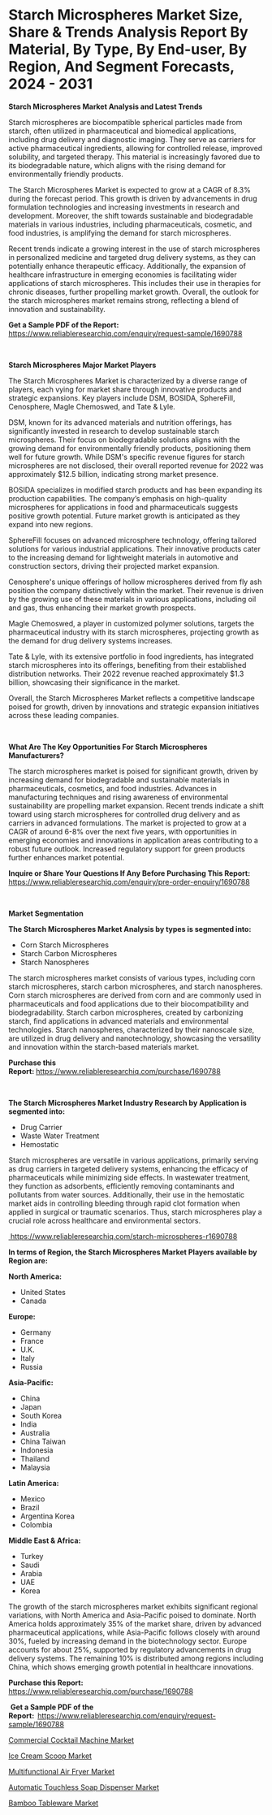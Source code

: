 <p><h1>Starch Microspheres Market Size, Share & Trends Analysis Report By Material, By Type, By End-user, By Region, And Segment Forecasts, 2024 - 2031</h1></p><p><strong>Starch Microspheres Market Analysis and Latest Trends</strong></p>
<p><p>Starch microspheres are biocompatible spherical particles made from starch, often utilized in pharmaceutical and biomedical applications, including drug delivery and diagnostic imaging. They serve as carriers for active pharmaceutical ingredients, allowing for controlled release, improved solubility, and targeted therapy. This material is increasingly favored due to its biodegradable nature, which aligns with the rising demand for environmentally friendly products.</p><p>The Starch Microspheres Market is expected to grow at a CAGR of 8.3% during the forecast period. This growth is driven by advancements in drug formulation technologies and increasing investments in research and development. Moreover, the shift towards sustainable and biodegradable materials in various industries, including pharmaceuticals, cosmetic, and food industries, is amplifying the demand for starch microspheres. </p><p>Recent trends indicate a growing interest in the use of starch microspheres in personalized medicine and targeted drug delivery systems, as they can potentially enhance therapeutic efficacy. Additionally, the expansion of healthcare infrastructure in emerging economies is facilitating wider applications of starch microspheres. This includes their use in therapies for chronic diseases, further propelling market growth. Overall, the outlook for the starch microspheres market remains strong, reflecting a blend of innovation and sustainability.</p></p>
<p><strong>Get a Sample PDF of the Report:&nbsp;</strong> <a href="https://www.reliableresearchiq.com/enquiry/request-sample/1690788?utm_campaign=1736&utm_medium=2&utm_source=Github&utm_content=ia&utm_term=17102024&utm_id=starch-microspheres">https://www.reliableresearchiq.com/enquiry/request-sample/1690788</a></p>
<p>&nbsp;</p>
<p><strong>Starch Microspheres Major Market Players</strong></p>
<p><p>The Starch Microspheres Market is characterized by a diverse range of players, each vying for market share through innovative products and strategic expansions. Key players include DSM, BOSIDA, SphereFill, Cenosphere, Magle Chemoswed, and Tate & Lyle.</p><p>DSM, known for its advanced materials and nutrition offerings, has significantly invested in research to develop sustainable starch microspheres. Their focus on biodegradable solutions aligns with the growing demand for environmentally friendly products, positioning them well for future growth. While DSM's specific revenue figures for starch microspheres are not disclosed, their overall reported revenue for 2022 was approximately $12.5 billion, indicating strong market presence.</p><p>BOSIDA specializes in modified starch products and has been expanding its production capabilities. The company’s emphasis on high-quality microspheres for applications in food and pharmaceuticals suggests positive growth potential. Future market growth is anticipated as they expand into new regions.</p><p>SphereFill focuses on advanced microsphere technology, offering tailored solutions for various industrial applications. Their innovative products cater to the increasing demand for lightweight materials in automotive and construction sectors, driving their projected market expansion.</p><p>Cenosphere's unique offerings of hollow microspheres derived from fly ash position the company distinctively within the market. Their revenue is driven by the growing use of these materials in various applications, including oil and gas, thus enhancing their market growth prospects.</p><p>Magle Chemoswed, a player in customized polymer solutions, targets the pharmaceutical industry with its starch microspheres, projecting growth as the demand for drug delivery systems increases.</p><p>Tate & Lyle, with its extensive portfolio in food ingredients, has integrated starch microspheres into its offerings, benefiting from their established distribution networks. Their 2022 revenue reached approximately $1.3 billion, showcasing their significance in the market.</p><p>Overall, the Starch Microspheres Market reflects a competitive landscape poised for growth, driven by innovations and strategic expansion initiatives across these leading companies.</p></p>
<p>&nbsp;</p>
<p><strong>What Are The Key Opportunities For Starch Microspheres Manufacturers?</strong></p>
<p><p>The starch microspheres market is poised for significant growth, driven by increasing demand for biodegradable and sustainable materials in pharmaceuticals, cosmetics, and food industries. Advances in manufacturing techniques and rising awareness of environmental sustainability are propelling market expansion. Recent trends indicate a shift toward using starch microspheres for controlled drug delivery and as carriers in advanced formulations. The market is projected to grow at a CAGR of around 6-8% over the next five years, with opportunities in emerging economies and innovations in application areas contributing to a robust future outlook. Increased regulatory support for green products further enhances market potential.</p></p>
<p><strong>Inquire or Share Your Questions If Any Before Purchasing This Report:</strong> <a href="https://www.reliableresearchiq.com/enquiry/pre-order-enquiry/1690788?utm_campaign=1736&utm_medium=2&utm_source=Github&utm_content=ia&utm_term=17102024&utm_id=starch-microspheres">https://www.reliableresearchiq.com/enquiry/pre-order-enquiry/1690788</a></p>
<p>&nbsp;</p>
<p><strong>Market Segmentation</strong></p>
<p><strong>The Starch Microspheres Market Analysis by types is segmented into:</strong></p>
<p><ul><li>Corn Starch Microspheres</li><li>Starch Carbon Microspheres</li><li>Starch Nanospheres</li></ul></p>
<p><p>The starch microspheres market consists of various types, including corn starch microspheres, starch carbon microspheres, and starch nanospheres. Corn starch microspheres are derived from corn and are commonly used in pharmaceuticals and food applications due to their biocompatibility and biodegradability. Starch carbon microspheres, created by carbonizing starch, find applications in advanced materials and environmental technologies. Starch nanospheres, characterized by their nanoscale size, are utilized in drug delivery and nanotechnology, showcasing the versatility and innovation within the starch-based materials market.</p></p>
<p><strong>Purchase this Report:&nbsp;</strong><a href="https://www.reliableresearchiq.com/purchase/1690788?utm_campaign=1736&utm_medium=2&utm_source=Github&utm_content=ia&utm_term=17102024&utm_id=starch-microspheres">https://www.reliableresearchiq.com/purchase/1690788</a></p>
<p>&nbsp;</p>
<p><strong>The Starch Microspheres Market Industry Research by Application is segmented into:</strong></p>
<p><ul><li>Drug Carrier</li><li>Waste Water Treatment</li><li>Hemostatic</li></ul></p>
<p><p>Starch microspheres are versatile in various applications, primarily serving as drug carriers in targeted delivery systems, enhancing the efficacy of pharmaceuticals while minimizing side effects. In wastewater treatment, they function as adsorbents, efficiently removing contaminants and pollutants from water sources. Additionally, their use in the hemostatic market aids in controlling bleeding through rapid clot formation when applied in surgical or traumatic scenarios. Thus, starch microspheres play a crucial role across healthcare and environmental sectors.</p></p>
<p><a href="https://www.reliableresearchiq.com/starch-microspheres-r1690788?utm_campaign=1736&utm_medium=2&utm_source=Github&utm_content=ia&utm_term=17102024&utm_id=starch-microspheres">&nbsp;https://www.reliableresearchiq.com/starch-microspheres-r1690788</a></p>
<p><strong>In terms of Region, the Starch Microspheres Market Players available by Region are:</strong></p>
<p>
    <p> <strong> North America: </strong>
        <ul>
            <li>United States</li>
            <li>Canada</li>
        </ul>
        </p> 
    <p> <strong> Europe: </strong>
        <ul>
            <li>Germany</li>
            <li>France</li>
            <li>U.K.</li>
            <li>Italy</li>
            <li>Russia</li>
        </ul>
        </p> 
    <p> <strong> Asia-Pacific: </strong>
        <ul>
            <li>China</li>
            <li>Japan</li>
            <li>South Korea</li>
            <li>India</li>
            <li>Australia</li>
            <li>China Taiwan</li>
            <li>Indonesia</li>
            <li>Thailand</li>
            <li>Malaysia</li>
        </ul>
        </p> 
    <p> <strong> Latin America: </strong>
        <ul>
            <li>Mexico</li>
            <li>Brazil</li>
            <li>Argentina Korea</li>
            <li>Colombia</li>
        </ul>
        </p> 
    <p> <strong> Middle East & Africa: </strong>
        <ul>
            <li>Turkey</li>
            <li>Saudi</li>
            <li>Arabia</li>
            <li>UAE</li>
            <li>Korea</li>
        </ul>
    </p>
    </p>
<p><p>The growth of the starch microspheres market exhibits significant regional variations, with North America and Asia-Pacific poised to dominate. North America holds approximately 35% of the market share, driven by advanced pharmaceutical applications, while Asia-Pacific follows closely with around 30%, fueled by increasing demand in the biotechnology sector. Europe accounts for about 25%, supported by regulatory advancements in drug delivery systems. The remaining 10% is distributed among regions including China, which shows emerging growth potential in healthcare innovations.</p></p>
<p><strong>Purchase this Report: </strong><a href="https://www.reliableresearchiq.com/purchase/1690788?utm_campaign=1736&utm_medium=2&utm_source=Github&utm_content=ia&utm_term=17102024&utm_id=starch-microspheres">https://www.reliableresearchiq.com/purchase/1690788</a></p>
<p>&nbsp;<strong>Get a Sample PDF of the Report:&nbsp;&nbsp;</strong><a href="https://www.reliableresearchiq.com/enquiry/request-sample/1690788?utm_campaign=1736&utm_medium=2&utm_source=Github&utm_content=ia&utm_term=17102024&utm_id=starch-microspheres">https://www.reliableresearchiq.com/enquiry/request-sample/1690788</a></p>
<p><strong></strong></p>
<p><p><a href="https://www.linkedin.com/pulse/disruption-innovation-commercial-cocktail-machine-industry-2us1e?utm_campaign=1736&utm_medium=2&utm_source=Github&utm_content=ia&utm_term=17102024&utm_id=starch-microspheres">Commercial Cocktail Machine Market</a></p><p><a href="https://www.linkedin.com/pulse/ice-cream-scoop-market-global-trends-forecast-2024-2031-dqmze?utm_campaign=1736&utm_medium=2&utm_source=Github&utm_content=ia&utm_term=17102024&utm_id=starch-microspheres">Ice Cream Scoop Market</a></p><p><a href="https://www.linkedin.com/pulse/multifunctional-air-fryer-market-global-share-ranking-overall-evzhe?utm_campaign=1736&utm_medium=2&utm_source=Github&utm_content=ia&utm_term=17102024&utm_id=starch-microspheres">Multifunctional Air Fryer Market</a></p><p><a href="https://www.linkedin.com/pulse/automatic-touchless-soap-dispenser-market-global-regional-rnbge?utm_campaign=1736&utm_medium=2&utm_source=Github&utm_content=ia&utm_term=17102024&utm_id=starch-microspheres">Automatic Touchless Soap Dispenser Market</a></p><p><a href="https://www.linkedin.com/pulse/bamboo-tableware-market-overview-forecast-2024-2031-detailed-om72e?utm_campaign=1736&utm_medium=2&utm_source=Github&utm_content=ia&utm_term=17102024&utm_id=starch-microspheres">Bamboo Tableware Market</a></p></p>